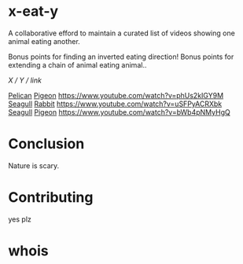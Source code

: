 # x-eat-y

A collaborative efford to maintain a curated list of videos showing one animal eating another.

Bonus points for finding an inverted eating direction! Bonus points for extending a chain of animal eating animal..

*X / Y / link*

[Pelican](https://en.wikipedia.org/wiki/Pelican)  [Pigeon](https://en.wikipedia.org/wiki/Columbidae)  https://www.youtube.com/watch?v=phUs2kIGY9M  
[Seagull](https://en.wikipedia.org/wiki/Gull)     [Rabbit](https://en.wikipedia.org/wiki/Rabbit)       https://www.youtube.com/watch?v=uSFPyACRXbk    
[Seagull](https://en.wikipedia.org/wiki/Gull)     [Pigeon](https://en.wikipedia.org/wiki/Columbidae)  https://www.youtube.com/watch?v=bWb4pNMyHgQ  

 
# Conclusion

Nature is scary.

# Contributing

yes plz

# whois


